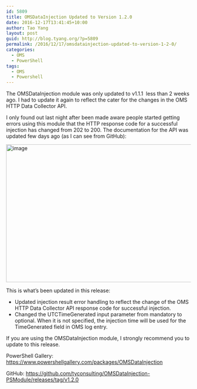 ```yaml
---
id: 5809
title: OMSDataInjection Updated to Version 1.2.0
date: 2016-12-17T13:41:45+10:00
author: Tao Yang
layout: post
guid: http://blog.tyang.org/?p=5809
permalink: /2016/12/17/omsdatainjection-updated-to-version-1-2-0/
categories:
  - OMS
  - PowerShell
tags:
  - OMS
  - Powershell
---
```

The OMSDataInjection module was only updated to v1.1.1  less than 2 weeks ago. I had to update it again to reflect the cater for the changes in the OMS HTTP Data Collector API.

I only found out last night after been made aware people started getting errors using this module that the HTTP response code for a successful injection has changed from 202 to 200. The documentation for the API was updated few days ago (as I can see from GitHub):

<a href="http://blog.tyang.org/wp-content/uploads/2016/12/image-14.png"><img style="background-image: none; padding-top: 0px; padding-left: 0px; display: inline; padding-right: 0px; border: 0px;" title="image" src="http://blog.tyang.org/wp-content/uploads/2016/12/image_thumb-14.png" alt="image" width="712" height="376" border="0" /></a>

This is what’s been updated in this release:
<ul>
 	<li>Updated injection result error handling to reflect the change of the OMS HTTP Data Collector API response code for successful injection.</li>
 	<li>Changed the UTCTimeGenerated input parameter from mandatory to optional. When it is not specified, the injection time will be used for the TimeGenerated field in OMS log entry.</li>
</ul>
If you are using the OMSDataInjection module, I strongly recommend you to update to this release.

PowerShell Gallery: <a title="https://www.powershellgallery.com/packages/OMSDataInjection" href="https://www.powershellgallery.com/packages/OMSDataInjection">https://www.powershellgallery.com/packages/OMSDataInjection</a>

GitHub: <a title="https://github.com/tyconsulting/OMSDataInjection-PSModule/releases/tag/v1.2.0" href="https://github.com/tyconsulting/OMSDataInjection-PSModule/releases/tag/v1.2.0">https://github.com/tyconsulting/OMSDataInjection-PSModule/releases/tag/v1.2.0</a>